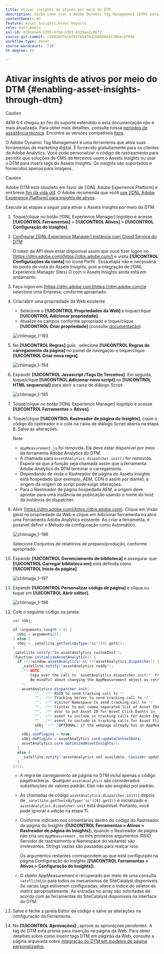 ```yaml
---
title: Ativar insights de ativos por meio do DTM
description: Saiba como usar o Adobe Dynamic Tag Management (DTM) para ativar o Assets Insights.
contentOwner: AG
feature: Asset Insights,Asset Reports
role: User,Admin
exl-id: d19cea4d-5395-479d-b303-4529ae2c0bf2
source-git-commit: c5b816d74c6f02f85476d16868844f39b4c47996
workflow-type: tm+mt
source-wordcount: '710'
ht-degree: 1%

---
```


# Ativar insights de ativos por meio do DTM {#enabling-asset-insights-through-dtm}

>[!CAUTION]
>
>AEM 6.4 chegou ao fim do suporte estendido e esta documentação não é mais atualizada. Para obter mais detalhes, consulte nossa [períodos de assistência técnica](https://helpx.adobe.com/br/support/programs/eol-matrix.html). Encontre as versões compatíveis [here](https://experienceleague.adobe.com/docs/).

O Adobe Dynamic Tag Management é uma ferramenta que ativa suas ferramentas de marketing digital. É fornecido gratuitamente para os clientes da Adobe Analytics. Você pode personalizar o código de rastreamento para permitir que soluções de CMS de terceiros usem o Assets Insights ou usar o DTM para inserir tags do Assets Insights. Os insights são suportados e fornecidos apenas para imagens.

>[!CAUTION]
>
>Adobe DTM está obsoleto em favor de [!DNL Adobe Experience Platform] e em breve [fim da vida útil](https://medium.com/launch-by-adobe/dtm-plans-for-a-sunset-3c6aab003a6f). O Adobe recomenda que você [use [!DNL Adobe Experience Platform] para insights de ativos](https://experienceleague.adobe.com/docs/experience-manager-learn/assets/advanced/asset-insights-launch-tutorial.html).

Execute as etapas a seguir para ativar o Assets Insights por meio do DTM:

1. Toque/clique no botão [!DNL Experience Manager] logotipo e acesse **[!UICONTROL Ferramentas]** > **[!UICONTROL Ativos]** > **[!UICONTROL Configuração do Insights]**.
1. [Configurar [!DNL Experience Manager] instância com Cloud Service do DTM](../sites-administering/dtm.md)

   O token da API deve estar disponível assim que você fizer logon no [https://dtm.adobe.com](https://dtm.adobe.com/) e visita **[!UICONTROL Configurações da conta]** no ícone Perfil . Essa etapa não é necessária do ponto de vista do Assets Insights, pois a integração de [!DNL Experience Manager Sites] O com o Assets Insights ainda está em andamento.

1. Faça logon em [https://dtm.adobe.com](https://dtm.adobe.com/)e selecione uma Empresa, conforme apropriado.
1. Criar/abrir uma propriedade da Web existente

   * Selecione o **[!UICONTROL Propriedades da Web]** e toque/clique **[!UICONTROL Adicionar propriedade]**.
   * Atualize os campos conforme apropriado e toque/clique **[!UICONTROL Criar propriedade]** (consulte [documentação](https://helpx.adobe.com/experience-manager/using/dtm.html)).

   ![chlimage_1-193](assets/chlimage_1-193.png)

1. No **[!UICONTROL Regras]** guia , selecione **[!UICONTROL Regras de carregamento da página]** no painel de navegação e toque/clique **[!UICONTROL Criar nova regra]**.

   ![chlimage_1-194](assets/chlimage_1-194.png)

1. Expandir **[!UICONTROL Javascript /Tags De Terceiros]**. Em seguida, toque/clique **[!UICONTROL Adicionar novo script]** no **[!UICONTROL HTML sequencial]** para abrir a caixa de diálogo Script.

   ![chlimage_1-195](assets/chlimage_1-195.png)

1. Toque/clique no botão [!DNL Experience Manager] logotipo e acesse **[!UICONTROL Ferramentas > Ativos]**.
1. Toque/clique **[!UICONTROL Rastreador de página do Insights]**, copie o código do rastreador e o cole na caixa de diálogo Script aberta na etapa 6. Salve as alterações.

   >[!NOTE]
   >
   >* `AppMeasurement.js` foi removida. Ela deve estar disponível por meio da ferramenta Adobe Analytics do DTM.
   >* A chamada para `assetAnalytics.dispatcher.init()` for removido. Espera-se que a função seja chamada assim que a ferramenta Adobe Analytics do DTM terminar o carregamento.
   >* Dependendo de onde o Rastreador de página do Assets Insights está hospedado (por exemplo, AEM, CDN e assim por diante), a origem da origem do script pode exigir alterações.
   >* Para o Rastreador de página hospedado AEM, a origem deve apontar para uma instância de publicação usando o nome do host da instância do dispatcher.


1. Abrir [https://dtm.adobe.com](https://dtm.adobe.com). Clique em Visão geral na propriedade da Web e clique em Adicionar ferramenta ou abra uma Ferramenta Adobe Analytics existente. Ao criar a ferramenta, é possível definir o Método de configuração como Automático.

   ![chlimage_1-196](assets/chlimage_1-196.png)

   Selecione Conjuntos de relatórios de preparo/produção, conforme apropriado.

1. Expandir **[!UICONTROL Gerenciamento de biblioteca]** e assegurar que **[!UICONTROL Carregar biblioteca em]** está definida como **[!UICONTROL Início da página]**.

   ![chlimage_1-197](assets/chlimage_1-197.png)

1. Expandir **[!UICONTROL Personalizar código de página]** e clique ou toque em **[!UICONTROL Abrir editor]**.

   ![chlimage_1-198](assets/chlimage_1-198.png)

1. Cole o seguinte código na janela:

   ```java
   var sObj;
   
   if (arguments.length > 0) {
     sObj = arguments[0];
   } else {
     sObj = _satellite.getToolsByType('sc')[0].getS();
   }
   _satellite.notify('in assetAnalytics customInit');
   (function initializeAssetAnalytics() {
     if ((!!window.assetAnalytics) && (!!assetAnalytics.dispatcher)) {
       _satellite.notify('assetAnalytics ready');
       /** NOTE:
           Copy over the call to 'assetAnalytics.dispatcher.init()' from Assets Pagetracker
           Be mindful about changing the AppMeasurement object as retrieved above.
       */
       assetAnalytics.dispatcher.init(
             "",  /** RSID to send tracking-call to */
             "",  /** Tracking Server to send tracking-call to */
             "",  /** Visitor Namespace to send tracking-call to */
             "",  /** listVar to put comma-separated-list of Asset IDs for Asset Impression Events in tracking-call, e.g. 'listVar1' */
             "",  /** eVar to put Asset ID for Asset Click Events in, e.g. 'eVar3' */
             "",  /** event to include in tracking-calls for Asset Impression Events, e.g. 'event8' */
             "",  /** event to include in tracking-calls for Asset Click Events, e.g. 'event7' */
             sObj  /** [OPTIONAL] if the webpage already has an AppMeasurement object, please include the object here. If unspecified, Pagetracker Core shall create its own AppMeasurement object */
             );
       sObj.usePlugins = true;
       sObj.doPlugins = assetAnalytics.core.updateContextData;
       assetAnalytics.core.optimizedAssetInsights();
     }
     else {
       _satellite.notify('assetAnalytics not available. Consider updating the Custom Page Code', 4);
     }
   })();
   ```

   * A regra de carregamento de página no DTM inclui apenas o código pagetracker.js . Qualquer `assetAnalytics` são considerados substituições de valores padrão. Elas não são exigidas por padrão.
   * As chamadas de código `assetAnalytics.dispatcher.init()` depois de `_satellite.getToolsByType('sc')[0].getS()` é inicializado e `assetAnalytics,dispatcher.init` está disponível. Portanto, você pode ignorar a adição na etapa 11.
   * Conforme indicado nos comentários dentro do código do Rastreador de página do Insights (**[!UICONTROL Ferramentas > Ativos > Rastreador de página do Insights]**), quando o Rastreador de página não cria um `AppMeasurement` , os três primeiros argumentos (RSID, Servidor de rastreamento e Namespace do visitante) são irrelevantes. Strings vazias são passadas para realçar isso.

      Os argumentos restantes correspondem ao que está configurado na página Configuração do Insights (**[!UICONTROL Ferramentas > Ativos > Configuração do Insights]**).

   * O objeto AppMeasurement é recuperado por meio de uma consulta `satelliteLib` para todos os mecanismos de SiteCatalyst disponíveis. Se várias tags estiverem configuradas, altere o índice do seletor de matriz apropriadamente. As entradas no array são solicitadas de acordo com as ferramentas do SiteCatalyst disponíveis na interface do DTM.

1. Salve e feche a janela Editor de código e salve as alterações na configuração da Ferramenta.
1. No **[!UICONTROL Aprovações]** , aprove as aprovações pendentes. A tag do DTM está pronta para inserção na página da Web. Para obter detalhes sobre como inserir tags DTM em páginas da Web, consulte a página arquivada sobre [integração do DTM em modelos de página personalizados](https://web.archive.org/web/20180816221834/https://blogs.adobe.com/experiencedelivers/experience-management/integrating-dtm-custom-aem6-page-template).
